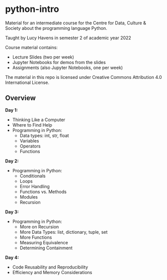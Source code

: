 # python-intro

Material for an intermediate course for the Centre for Data, Culture & Society about the programming language Python.

Taught by Lucy Havens in semester 2 of academic year 2022

Course material contains:
* Lecture Slides (two per week)
* Jupyter Notebooks for demos from the slides
* Assignments (also Jupyter Notebooks, one per week)

The material in this repo is licensed under Creative Commons Attribution 4.0 International License.

## Overview

**Day 1:**
* Thinking Like a Computer
* Where to Find Help
* Programming in Python:
  * Data types: int, str, float
  * Variables
  * Operators
  * Functions

**Day 2:**  
* Programming in Python: 
  * Conditionals
  * Loops
  * Error Handling
  * Functions vs. Methods
  * Modules
  * Recursion

**Day 3:**  
* Programming in Python: 
  * More on Recursion
  * More Data Types: list, dictionary, tuple, set
  * More Functions
  * Measuring Equivalence
  * Determining Containment

**Day 4:**  
* Code Reusability and Reproducibility
* Efficiency and Memory Considerations

